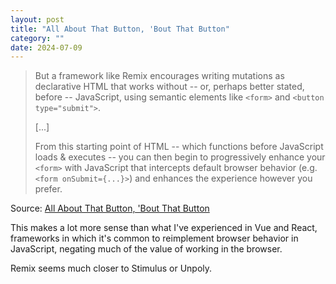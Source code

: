 ```yaml
---
layout: post
title: "All About That Button, 'Bout That Button"
category: ""
date: 2024-07-09
---
```


>But a framework like Remix encourages writing mutations as declarative HTML that works without -- or, perhaps better stated, before -- JavaScript, using semantic elements like `<form>` and `<button type="submit">`.
>
> [...]
>
> From this starting point of HTML -- which functions before JavaScript loads & executes -- you can then begin to progressively enhance your `<form>` with JavaScript that intercepts default browser behavior (e.g. `<form onSubmit={...}>`) and enhances the experience however you prefer.

Source: [All About That Button, 'Bout That Button](https://blog.jim-nielsen.com/2024/all-about-that-button/)

This makes a lot more sense than what I've experienced in Vue and React, frameworks in which it's common to reimplement browser behavior in JavaScript, negating much of the value of working in the browser.

Remix seems much closer to Stimulus or Unpoly.
